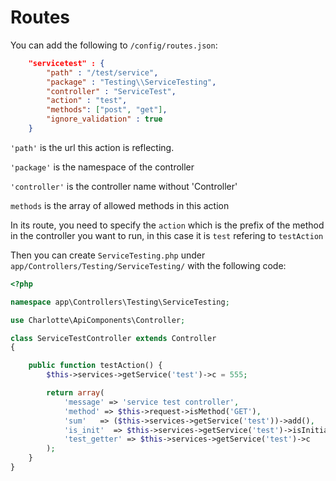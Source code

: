 # Routes

<p> 

You can add the following to ```/config/routes.json```:

```json
    "servicetest" : {
        "path" : "/test/service",
        "package" : "Testing\\ServiceTesting",
        "controller" : "ServiceTest",
        "action" : "test",
        "methods": ["post", "get"],
        "ignore_validation" : true
    }
```

```'path'``` is the url this action is reflecting.

```'package'``` is the namespace of the controller

```'controller'``` is the controller name without 'Controller'

```methods``` is the array of allowed methods in this action

In its route, you need to specify the ```action``` which is the prefix of the method in the controller you want to run, in this case it is ```test``` refering to ```testAction```


Then you can create ```ServiceTesting.php``` under ```app/Controllers/Testing/ServiceTesting/``` with the following code:

```php
<?php

namespace app\Controllers\Testing\ServiceTesting;

use Charlotte\ApiComponents\Controller;

class ServiceTestController extends Controller
{

    public function testAction() {
        $this->services->getService('test')->c = 555;

        return array(
            'message' => 'service test controller',
            'method' => $this->request->isMethod('GET'),
            'sum'   => ($this->services->getService('test'))->add(),
            'is_init'  => $this->services->getService('test')->isInitialized(),
            'test_getter' => $this->services->getService('test')->c
        );
    }
}
```
</p>
